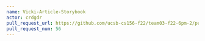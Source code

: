 ```yaml
---
name: Vicki-Article-Storybook
actor: crdgdr
pull_request_url: https://github.com/ucsb-cs156-f22/team03-f22-6pm-2/pull/56
pull_request_num: 56
---
```

